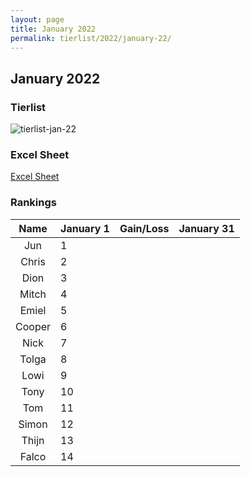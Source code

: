 ```yaml
---
layout: page
title: January 2022
permalink: tierlist/2022/january-22/
---
```


## **January 2022**

### Tierlist
![tierlist-jan-22]()

### Excel Sheet
[Excel Sheet](https://docs.google.com/spreadsheets/d/1Ce520IyJMybWWc20tF7vexOxxB6HrJR1/edit#gid=551464434)

### Rankings

| Name | January 1 | Gain/Loss | January 31
|:--------:|--------|-----|--------|
| Jun | 1 | |
| Chris | 2 | |
| Dion | 3 | |
| Mitch | 4 | |
| Emiel | 5 | |
| Cooper | 6 | |
| Nick | 7 | |
| Tolga | 8 | |
| Lowi | 9 | |
| Tony | 10 | |
| Tom | 11 | |
| Simon | 12 | |
| Thijn | 13 | |
| Falco | 14 | |

